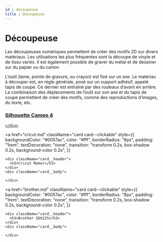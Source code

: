 ```yaml
---
id : decoupeuse
title : Découpeuse
---
```


# Découpeuse

Les découpeuses numériques permettent de créer des motifs 2D sur divers matériaux. Les utilisations les plus fréquentes sont la découpe de vinyle et de tissu variés. Il est également possible de graver du métal et de dessiner sur du papier ou du carton. 

L’outil (lame, pointe de gravure, ou crayon) est fixé sur un axe. Le matériau à découper est, en règle générale, posé sur un support adhésif, appelé tapis de coupe. Ce dernier est entraîné par des rouleaux d’avant en arrière. La combinaison des déplacements de l’outil sur son axe et du tapis de coupe permettent de créer des motifs, comme des reproductions d’images, du texte, etc.


<div
  className="grid grid--3"
  style={{
    display: "grid",
    gap: "1rem",
    gridTemplateColumns: "repeat(auto-fit, minmax(250px, 1fr))",
  }}
>
  <a
    href="cameo.md"
    className="card card--clickable"
    style={{
      backgroundColor: "#0057ac",
      color: "#fff",
      borderRadius: "8px",
      padding: "1rem",
      textDecoration: "none",
      transition: "transform 0.2s, box-shadow 0.2s, background-color 0.2s",
    }}
  >
    <div className="card__header">
      <h3>Silhouette Cameo 4</h3>
    </div>
    <div className="card__body">
      
    </div>
  </a>

  <a
    href="cricut.md"
    className="card card--clickable"
    style={{
      backgroundColor: "#0057ac",
      color: "#fff",
      borderRadius: "8px",
      padding: "1rem",
      textDecoration: "none",
      transition: "transform 0.2s, box-shadow 0.2s, background-color 0.2s",
    }}
  >
    <div className="card__header">
      <h3>Cricut Maker</h3>
    </div>
    <div className="card__body">
      
    </div>
  </a>

  <a
    href="brother.md"
    className="card card--clickable"
    style={{
      backgroundColor: "#0057ac",
      color: "#fff",
      borderRadius: "8px",
      padding: "1rem",
      textDecoration: "none",
      transition: "transform 0.2s, box-shadow 0.2s, background-color 0.2s",
    }}
  >
    <div className="card__header">
      <h3>Brother SDX225</h3>
    </div>
    <div className="card__body">
      
    </div>
  </a>
</div>